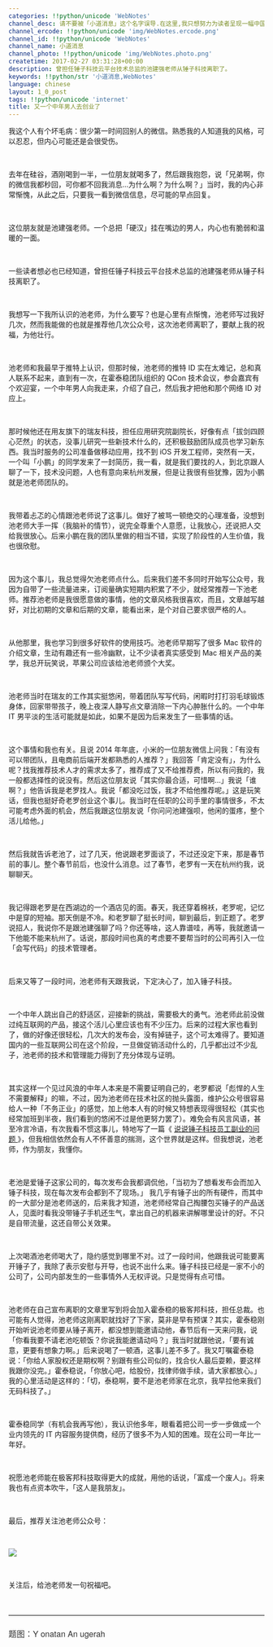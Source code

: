 ```yaml
---
categories: !!python/unicode 'WebNotes'
channel_desc: 请不要被「小道消息」这个名字误导.在这里,我只想努力为读者呈现一幅中国互联网的清明上河图.
channel_ercode: !!python/unicode 'img/WebNotes.ercode.png'
channel_id: !!python/unicode 'WebNotes'
channel_name: 小道消息
channel_photo: !!python/unicode 'img/WebNotes.photo.png'
createtime: 2017-02-27 03:31:28+00:00
description: 曾担任锤子科技云平台技术总监的池建强老师从锤子科技离职了。
keywords: !!python/str '小道消息,WebNotes'
language: chinese
layout: 1_0_post
tags: !!python/unicode 'internet'
title: 又一个中年男人去创业了
---
```

<div class="rich_media_content" id="js_content">
<p>
         我这个人有个坏毛病：很少第一时间回别人的微信。熟悉我的人知道我的风格，可以忍忍，但内心可能还是会很受伤。
        </p>
<p>
<br/>
</p>
<p>
         去年在硅谷，酒刚喝到一半，一位朋友就喝多了，然后跟我抱怨，说「兄弟啊，你的微信我都秒回，可你都不回我消息…为什么啊？为什么啊？」当时，我的内心非常惭愧，从此之后，只要我一看到微信信息，尽可能的早点回复。
        </p>
<p>
<br/>
</p>
<p>
         这位朋友就是池建强老师。一个总把「硬汉」挂在嘴边的男人，内心也有脆弱和温暖的一面。
        </p>
<p>
<br/>
</p>
<p>
         一些读者想必也已经知道，曾担任锤子科技云平台技术总监的池建强老师从锤子科技离职了。
        </p>
<p>
<br/>
</p>
<p>
         我想写一下我所认识的池老师，为什么要写？也是心里有点惭愧，池老师写过我好几次，然而我能做的也就是推荐他几次公众号，这次池老师离职了，要献上我的祝福，为他壮行。
        </p>
<p>
<br/>
</p>
<p>
         池老师和我最早于推特上认识，但那时候，池老师的推特 ID 实在太难记，总和真人联系不起来，直到有一次，在霍泰稳团队组织的 QCon 技术会议，参会嘉宾有个欢迎宴，一个中年男人向我走来，介绍了自己，然后我才把他和那个网络 ID 对应上。
        </p>
<p>
<br/>
</p>
<p>
         那时候他还在用友旗下的瑞友科技，担任应用研究院副院长，好像有点「拔剑四顾心茫然」的状态，没事儿研究一些新技术什么的，还积极鼓励团队成员也学习新东西。我当时服务的公司准备做移动应用，找不到 iOS 开发工程师，突然有一天，一个叫「小鹏」的同学发来了一封简历，我一看，就是我们要找的人，到北京跟人聊了一下，技术没问题，人也有意向来杭州发展，但是让我很有些犹豫，因为小鹏就是池老师团队的。
        </p>
<p>
<br/>
</p>
<p>
         我带着忐忑的心情跟池老师说了这事儿。做好了被骂一顿绝交的心理准备，没想到池老师大手一挥（我脑补的情节），说完全尊重个人意愿，让我放心，还说把人交给我很放心。后来小鹏在我的团队里做的相当不错，实现了阶段性的人生价值，我也很欣慰。
        </p>
<p>
<br/>
</p>
<p>
         因为这个事儿，我总觉得欠池老师点什么。后来我们差不多同时开始写公众号，我因为自带了一些流量进来，订阅量确实短期内积累了不少，就经常推荐一下池老师。推荐池老师是我很愿意做的事情，他的文章风格我很喜欢，而且，文章越写越好，对比初期的文章和后期的文章，能看出来，是个对自己要求很严格的人。
        </p>
<p>
<br/>
</p>
<p>
         从他那里，我也学习到很多好软件的使用技巧。池老师早期写了很多 Mac 软件的介绍文章，生动有趣还有一些冷幽默，让不少读者真实感受到 Mac 相关产品的美学，我总开玩笑说，苹果公司应该给池老师颁个大奖。
        </p>
<p>
<br/>
</p>
<p>
         池老师当时在瑞友的工作其实挺悠闲，带着团队写写代码，闲暇时打打羽毛球锻炼身体，回家带带孩子，晚上夜深人静写点文章消除一下内心肿胀什么的。一个中年 IT 男平淡的生活可能就是如此，如果不是因为后来发生了一些事情的话。
        </p>
<p>
<br/>
</p>
<p>
         这个事情和我也有关。且说 2014 年年底，小米的一位朋友微信上问我：「有没有可以带团队，且电商前后端开发都熟悉的人推荐？」我回答「肯定没有」，为什么呢？找我推荐技术人才的需求太多了，推荐成了又不给推荐费，所以有问我的，我一般都选择性的说没有。然后这位朋友说「其实你最合适，可惜啊…」我说「谁啊？」他告诉我是老罗找人。我说「都没吃过饭，我才不给他推荐呢。」这是玩笑话，但我也挺好奇老罗创业这个事儿。我当时在任职的公司手里的事情很多，不太可能考虑外面的机会，然后我跟这位朋友说「你问问池建强呗，他闲的蛋疼，整个活儿给他。」
        </p>
<p>
<br/>
</p>
<p>
         然后我就告诉老池了，过了几天，他说跟老罗面谈了，不过还没定下来，那是春节前的事儿。整个春节前后，也没什么消息。过了春节，老罗有一天在杭州约我，说聊聊天。
        </p>
<p>
<br/>
</p>
<p>
         我记得跟老罗是在西湖边的一个酒店见的面。春天，我还穿着棉袄，老罗呢，记忆中是穿的短袖。那天倒是不冷。和老罗聊了挺长时间，聊到最后，到正题了。老罗说招人，我说你不是跟池建强聊了吗？你还等啥，这人靠谱哇，再等，我就邀请一下他能不能来杭州了。话说，那段时间也真的考虑要不要帮当时的公司再引入一位「会写代码」的技术管理者。
        </p>
<p>
<br/>
</p>
<p>
         后来又等了一段时间，池老师有天跟我说，下定决心了，加入锤子科技。
        </p>
<p>
<br/>
</p>
<p>
         一个中年人跳出自己的舒适区，迎接新的挑战，需要极大的勇气。池老师此前没做过纯互联网的产品，接这个活儿心里应该也有不少压力。后来的过程大家也看到了，做的好像还很轻松，几次大的发布会，没有掉链子，这个可太难得了。要知道国内的一些互联网公司在这个阶段，一旦做促销活动什么的，几乎都出过不少乱子，池老师的技术和管理能力得到了充分体现与证明。
        </p>
<p>
<br/>
</p>
<p>
         其实这样一个见过风浪的中年人本来是不需要证明自己的，老罗都说「彪悍的人生不需要解释」的嘛，不过，因为池老师在技术社区的抛头露面，维护公众号很容易给人一种「不务正业」的感觉，加上他本人有的时候又特想表现得很轻松（其实也经常加班到半夜，我们看到的悠闲不过是他更努力罢了）。难免会有风言风语，甚至冷言冷语，有次我看不惯这事儿，特地写了一篇《
         <a data_ue_src="http://mp.weixin.qq.com/s?__biz=MjM5ODIyMTE0MA==&amp;mid=2650968775&amp;idx=1&amp;sn=9c8f8e5409c0953a8f69a70fc2d55ed6&amp;chksm=bd3836fc8a4fbfea9ae26b8ff3f4df59b492f6c2bac496715b685636329e16379ea991bbee8d&amp;scene=21#wechat_redirect" href="http://mp.weixin.qq.com/s?__biz=MjM5ODIyMTE0MA==&amp;mid=2650968775&amp;idx=1&amp;sn=9c8f8e5409c0953a8f69a70fc2d55ed6&amp;chksm=bd3836fc8a4fbfea9ae26b8ff3f4df59b492f6c2bac496715b685636329e16379ea991bbee8d&amp;scene=21#wechat_redirect" target="_blank">
          说说锤子科技员工副业的问题
         </a>
         》，但我相信依然会有人不怀善意的揣测，这个世界就是这样。但我想说，池老师，作为朋友，我懂你。
        </p>
<p>
<br/>
</p>
<p>
         老池是爱锤子这家公司的，每次发布会我都调侃他，「当初为了想看发布会而加入锤子科技，现在每次发布会都到不了现场。」 我几乎有锤子出的所有硬件，而其中的一大部分是池老师送的，后来我才知道，池老师经常自己掏腰包买锤子的产品送人，见面时看我没带锤子手机还生气，拿出自己的机器来讲解哪里设计的好。不只是自带流量，这还自带公关效果。
        </p>
<p>
<br/>
</p>
<p>
         上次喝酒池老师喝大了，隐约感觉到哪里不对。过了一段时间，他跟我说可能要离开锤子了，我除了表示安慰与开导，也说不出什么来。锤子科技已经是一家不小的公司了，公司内部发生的一些事情外人无权评说。只是觉得有点可惜。
        </p>
<p>
<br/>
</p>
<p>
         池老师在自己宣布离职的文章里写到将会加入霍泰稳的极客邦科技，担任总裁。也可能有人觉得，池老师这刚离职就找好了下家，莫非是早有预谋？其实，霍泰稳刚开始听说池老师要从锤子离开，都没想到能邀请动他，春节后有一天来问我，说「你看我要不请老池吃顿饭？你说我能邀请动吗？」我当时就跟他说，「要有诚意，更要有想象力啊。」后来说喝了一顿酒，这事儿差不多了。我又叮嘱霍泰稳说：「你给人家股权还是期权啊？别跟有些公司似的，找合伙人最后耍赖，要这样我跟你没完。」霍泰稳说，「你放心吧，给股份，找律师做手续，请大家都放心。」 我的心里活动是这样的：「切，泰稳啊，要不是池老师家在北京，我早拉他来我们无码科技了。」
        </p>
<p>
<br/>
</p>
<p>
         霍泰稳同学（有机会我再写他），我认识他多年，眼看着把公司一步一步做成一个业内领先的 IT 内容服务提供商，经历了很多不为人知的困难。现在公司一年比一年好。
        </p>
<p>
<br/>
</p>
<p>
         祝愿池老师能在极客邦科技取得更大的成就，用他的话说，「富成一个废人」。将来我也有点资本吹牛，「这人是我朋友」。
        </p>
<p>
<br/>
</p>
<p>
         最后，推荐关注池老师公众号：
        </p>
<p>
<br/>
</p>
<p>
<img data-ratio="1" data-s="300,640" data-src="" data-type="jpeg" data-w="430" src="{{ '/img/ow5rEn8QGlGrEicTnzBe47aoE5dYNr692IaAgVeZia7QN0xiaBunian8rfPkak1AfO1yKpbY6BdvsT5lOqNh4sgcLQ.jpeg' | prepend: site.img | replace: '//','/' }}"/>
</p>
<p>
<br/>
</p>
<p>
         关注后，给池老师发一句祝福吧。
        </p>
<p>
<br/>
</p>
<hr style="font-family: Lato, Helvetica, Arial, freesans, clean, sans-serif; border-right-width: 0px; border-bottom-width: 0px; border-left-width: 0px; border-top-style: solid; border-top-color: rgb(234, 234, 234); height: 1px; margin-top: 1em; margin-bottom: 1em; color: rgb(51, 51, 51); font-size: 16px; white-space: normal;"/>
<p style="font-family: Lato, Helvetica, Arial, freesans, clean, sans-serif; border: 0px; font-size: 16px; margin-top: 1.5em; margin-bottom: 1.5em; outline: 0px; line-height: 1.5em; color: rgb(51, 51, 51); white-space: normal;">
<span style="font-family: 'Helvetica Neue', Helvetica, 'Hiragino Sans GB', 'Microsoft YaHei', Arial, sans-serif;">
          题图：Y
         </span>
<span style="font-family: 'Helvetica Neue', Helvetica, 'Hiragino Sans GB', 'Microsoft YaHei', Arial, sans-serif;">
          onatan An
         </span>
<span style="font-family: 'Helvetica Neue', Helvetica, 'Hiragino Sans GB', 'Microsoft YaHei', Arial, sans-serif;">
          ugerah
         </span>
</p>
</div>